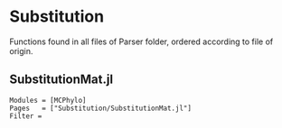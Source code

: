 # Substitution
Functions found in all files of Parser folder, ordered according to file of origin.

## SubstitutionMat.jl
```@autodocs
Modules = [MCPhylo]
Pages   = ["Substitution/SubstitutionMat.jl"]
Filter = 
```
